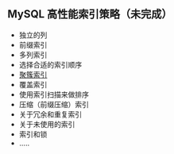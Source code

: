 ## MySQL 高性能索引策略（未完成）

- 独立的列
- 前缀索引
- 多列索引
- 选择合适的索引顺序
- [聚簇索引](MySQL索引-聚簇索引.md)
- 覆盖索引
- 使用索引扫描来做排序
- 压缩（前缀压缩）索引
- 关于冗余和重复索引
- 关于未使用的索引
- 索引和锁
- .....